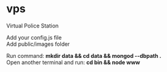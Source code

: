 # vps
Virtual Police Station

Add your config.js file <br>
Add public/images folder

Run command: <b> mkdir data && cd data && mongod --dbpath . </b><br>
Open another terminal and run: <b> cd bin && node www </b>
